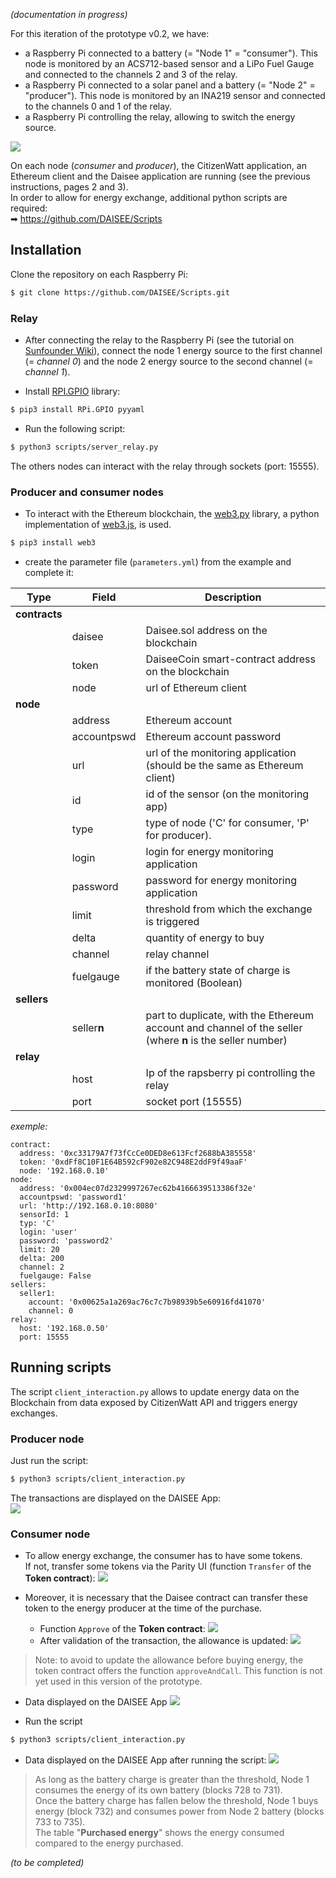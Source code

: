 _(documentation in progress)_

For this iteration of the prototype v0.2, we have:  
* a Raspberry Pi connected to a battery (= "Node 1" = "consumer"). This node is monitored by an ACS712-based sensor and a LiPo Fuel Gauge and connected to the channels 2 and 3 of the relay.
* a Raspberry Pi connected to a solar panel and a battery (= "Node 2" = "producer"). This node is monitored by an INA219 sensor and connected to the channels 0 and 1 of the relay.
* a Raspberry Pi controlling the relay, allowing to switch the energy source.

![](https://framapic.org/JhPtOCAslu16/2874cD2Q83eB)

On each node (_consumer_ and _producer_), the CitizenWatt application, an Ethereum client and the Daisee application are running (see the previous instructions, pages 2 and 3).  
In order to allow for energy exchange, additional python scripts are required:  
➡  https://github.com/DAISEE/Scripts  

## Installation
Clone the repository on each Raspberry Pi:  
```bash
$ git clone https://github.com/DAISEE/Scripts.git
```

### Relay

* After connecting the relay to the Raspberry Pi (see the tutorial on [Sunfounder Wiki](http://wiki.sunfounder.cc/index.php?title=4-Channel_High_Level_Trigger_Relay)), connect the node 1 energy source to the first channel (= _channel 0_) and the node 2 energy source to the second channel (= _channel 1_).

* Install [RPI.GPIO](https://pypi.python.org/pypi/RPi.GPIO) library:  
```bash
$ pip3 install RPi.GPIO pyyaml
```

* Run the following script:
```bash
$ python3 scripts/server_relay.py
```

The others nodes can interact with the relay through sockets (port: 15555).  

### Producer and consumer nodes

* To interact with the Ethereum blockchain, the [web3.py](https://github.com/pipermerriam/web3.py) library, a python implementation of [web3.js](https://github.com/ethereum/web3.js), is used.
```bash
$ pip3 install web3
```

* create the parameter file (`parameters.yml`) from the example and complete it:

|Type|Field|Description|
| ------------- | ------------- | ------------- |
|**contracts**|||
| |daisee| Daisee.sol address on the blockchain|
| |token| DaiseeCoin smart-contract address on the blockchain|
| |node| url of Ethereum client |
|**node**|||
| |address| Ethereum account |
| |accountpswd| Ethereum account password |
| |url| url of the monitoring application (should be the same as Ethereum client) |
| |id| id of the sensor (on the monitoring app) |
| |type | type of node ('C' for consumer, 'P' for producer). |
| |login | login for energy monitoring application |
| |password | password for energy monitoring application |
| |limit | threshold from which the exchange is triggered |
| |delta | quantity of energy to buy |
| |channel | relay channel |
| |fuelgauge | if the battery state of charge is monitored (Boolean) |
|**sellers**|||
| |seller**n**| part to duplicate, with the Ethereum account and channel of the seller (where **n** is the seller number) |
|**relay**|||
| |host| Ip of the rapsberry pi controlling the relay |
| |port| socket port (15555) |
  

_exemple:_  
```
contract:
  address: '0xc33179A7f73fCcCe0DED8e613Fcf2688bA385558'
  token: '0xdFf8C10F1E64B592cF902e82C948E2ddF9f49aaF'
  node: '192.168.0.10'
node:
  address: '0x004ec07d2329997267ec62b4166639513386f32e'
  accountpswd: 'password1'
  url: 'http://192.168.0.10:8080'
  sensorId: 1
  typ: 'C'
  login: 'user'
  password: 'password2'
  limit: 20
  delta: 200
  channel: 2
  fuelgauge: False
sellers:
  seller1:
    account: '0x00625a1a269ac76c7c7b98939b5e60916fd41070'
    channel: 0
relay:
  host: '192.168.0.50'
  port: 15555
```

## Running scripts

The script `client_interaction.py` allows to update energy data on the Blockchain from data exposed by CitizenWatt API and triggers energy exchanges.

### Producer node

Just run the script:
```bash
$ python3 scripts/client_interaction.py
```

The transactions are displayed on the DAISEE App:  
![](https://framapic.org/rF3y8mDMoZ4Q/uCZHjaCo94IA)

### Consumer node

* To allow energy exchange, the consumer has to have some tokens.  
If not, transfer some tokens via the Parity UI (function `Transfer` of the **Token contract**):
![](https://framapic.org/HSIcaFMcgXVn/lUrcBqZ5RbQm)

* Moreover, it is necessary that the Daisee contract can transfer these token to the energy producer at the time of the purchase.
    * Function `Approve` of the **Token contract**:
    ![](https://framapic.org/GmxTjN9DwEia/lQnO3vclZ583)
    * After validation of the transaction, the allowance is updated:
    ![](https://framapic.org/kTeeaMa8GdLb/1kZGz148eEdH)

> Note: to avoid to update the allowance before buying energy, the token contract offers the function `approveAndCall`. This function is not yet used in this version of the prototype.

* Data displayed on the DAISEE App
![](https://framapic.org/ru5JoG3AtcEa/Xo6IEXgTNcJo)

* Run the script
```bash
$ python3 scripts/client_interaction.py
```

* Data displayed on the DAISEE App after running the script:
![](https://framapic.org/bAODSPWiZYlw/GjvIEtrWKPIf)
> As long as the battery charge is greater than the threshold, Node 1 consumes the energy of its own battery (blocks 728 to 731).  
> Once the battery charge has fallen below the threshold, Node 1 buys energy (block 732) and consumes power from Node 2 battery (blocks 733 to 735).  
> The table "**Purchased energy**" shows the energy consumed compared to the energy purchased.  

_(to be completed)_